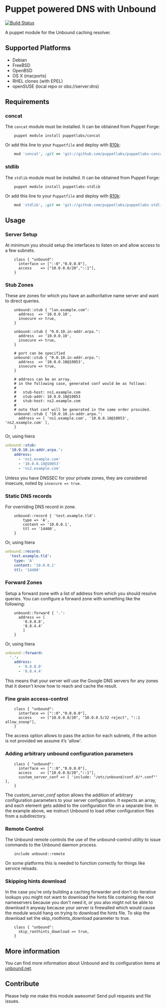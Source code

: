 # Puppet powered DNS with Unbound

[![Build Status](https://travis-ci.org/xaque208/puppet-unbound.svg?branch=master)](https://travis-ci.org/xaque208/puppet-unbound)

A puppet module for the Unbound caching resolver.

## Supported Platforms

* Debian
* FreeBSD
* OpenBSD
* OS X (macports)
* RHEL clones (with EPEL)
* openSUSE (local repo or obs://server:dns)

## Requirements

### concat

The `concat` module must be installed. It can be obtained from Puppet Forge:

```
    puppet module install puppetlabs/concat
```

Or add this line to your `Puppetfile` and deploy with [R10k](https://github.com/adrienthebo/r10k):

```Ruby
    mod 'concat', :git => 'git://github.com/puppetlabs/puppetlabs-concat.git'
```

### stdlib

The `stdlib` module must be installed. It can be obtained from Puppet Forge:

```
    puppet module install puppetlabs-stdlib
```

Or add this line to your `Puppetfile` and deploy with [R10k](https://github.com/adrienthebo/r10k):

```Ruby
    mod 'stdlib', :git => 'git://github.com/puppetlabs/puppetlabs-stdlib.git'
```

## Usage

### Server Setup

At minimum you should setup the interfaces to listen on and allow access to a few subnets.

```puppet
    class { "unbound":
      interface => ["::0","0.0.0.0"],
      access    => ["10.0.0.0/20","::1"],
    }
```

### Stub Zones

These are zones for which you have an authoritative name server and want to
direct queries.

```puppet
    unbound::stub { "lan.example.com":
      address  => '10.0.0.10',
      insecure => true,
    }

    unbound::stub { "0.0.10.in-addr.arpa.":
      address  => '10.0.0.10',
      insecure => true,
    }

    # port can be specified
    unbound::stub { "0.0.10.in-addr.arpa.":
      address  => '10.0.0.10@10053',
      insecure => true,
    }

    # address can be an array.
    # in the following case, generated conf would be as follows:
    #
    #   stub-host: ns1.example.com
    #   stub-addr: 10.0.0.10@10053
    #   stub-host: ns2.example.com
    #
    # note that conf will be generated in the same order provided.
    unbound::stub { "10.0.10.in-addr.arpa.":
      address => [ 'ns1.example.com', '10.0.0.10@10053', 'ns2.example.com' ],
    }

```

Or, using hiera
```yaml
unbound::stub:
  '10.0.10.in-addr.arpa.':
    address:
      - 'ns1.example.com'
      - '10.0.0.10@10053'
      - 'ns2.example.com'
```

Unless you have DNSSEC for your private zones, they are considered insecure,
noted by `insecure => true`.

### Static DNS records

For overriding DNS record in zone.

```puppet
    unbound::record { 'test.example.tld':
        type => 'A',
        content => '10.0.0.1',
        ttl => '14400',
    }
```

Or, using hiera
```yaml
unbound::record:
  'test.example.tld':
    type: 'A'
    content: '10.0.0.1'
    ttl: '14400'
```

### Forward Zones

Setup a forward zone with a list of address from which you should resolve queries.  You can configure a forward zone with something like the following:

```puppet
    unbound::forward { '.':
      address => [
        '8.8.8.8',
        '8.8.4.4'
        ]
    }
```

Or, using hiera
```yaml
unbound::forward:
  '.':
    address:
      - '8.8.8.8'
      - '8.8.4.4'
```

This means that your server will use the Google DNS servers for any
zones that it doesn't know how to reach and cache the result.


### Fine grain access-control

```puppet
    class { "unbound":
      interface => ["::0","0.0.0.0"],
      access    => ["10.0.0.0/20", "10.0.0.5/32 reject", "::1 allow_snoop"],
    }
```

The access option allows to pass the action for each subnets, if the action is not provided we assume it’s 'allow'.

### Adding arbitrary unbound configuration parameters

```puppet
    class { "unbound":
      interface => ["::0","0.0.0.0"],
      access    => ["10.0.0.0/20","::1"],
      custom_server_conf => [ 'include: "/etc/unbound/conf.d/*.conf"' ],
    }
```

The _custom_server_conf_ option allows the addition of arbitrary configuration parameters to your server configuration. It expects an array, and each element gets added to the configuration file on a separate line. In the example above, we instruct Unbound to load other configuration files from a subdirectory.

### Remote Control

The Unbound remote controls the use of the unbound-control utility to
issue commands to the Unbound daemon process.

```puppet
    include unbound::remote
```

On some platforms this is needed to function correctly for things like service
reloads.

### Skipping hints download

In the case you're only building a caching forwarder and don't do iterative lookups you might not want to download the hints file containing the root nameservers because you don't need it, or you also might not be able to download it anyway because your server is firewalled which would cause the module would hang on trying to download the hints file. To skip the download set the skip_roothints_download parameter to true.

```puppet
    class { "unbound":
      skip_roothints_download => true,
    }
```

## More information

You can find more information about Unbound and its configuration items at
[unbound.net](http://unbound.net).

## Contribute

Please help me make this module awesome!  Send pull requests and file issues.

